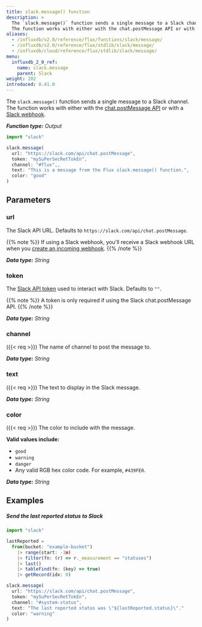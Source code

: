 ```yaml
---
title: slack.message() function
description: >
  The `slack.message()` function sends a single message to a Slack channel.
  The function works with either with the chat.postMessage API or with a Slack webhook.
aliases:
  - /influxdb/v2.0/reference/flux/functions/slack/message/
  - /influxdb/v2.0/reference/flux/stdlib/slack/message/
  - /influxdb/cloud/reference/flux/stdlib/slack/message/
menu:
  influxdb_2_0_ref:
    name: slack.message
    parent: Slack
weight: 202
introduced: 0.41.0
---
```


The `slack.message()` function sends a single message to a Slack channel.
The function works with either with the [chat.postMessage API](https://api.slack.com/methods/chat.postMessage)
or with a [Slack webhook](https://api.slack.com/incoming-webhooks).

_**Function type:** Output_

```js
import "slack"

slack.message(
  url: "https://slack.com/api/chat.postMessage",
  token: "mySuPerSecRetTokEn",
  channel: "#flux",,
  text: "This is a message from the Flux slack.message() function.",
  color: "good"
)
```

## Parameters

### url
The Slack API URL.
Defaults to `https://slack.com/api/chat.postMessage`.

{{% note %}}
If using a Slack webhook, you'll receive a Slack webhook URL when you
[create an incoming webhook](https://api.slack.com/incoming-webhooks#create_a_webhook).
{{% /note %}}

_**Data type:** String_

### token
The [Slack API token](https://get.slack.help/hc/en-us/articles/215770388-Create-and-regenerate-API-tokens)
used to interact with Slack.
Defaults to `""`.

{{% note %}}
A token is only required if using the Slack chat.postMessage API.
{{% /note %}}

_**Data type:** String_

### channel
({{< req >}}) The name of channel to post the message to.

_**Data type:** String_

### text
({{< req >}}) The text to display in the Slack message.

_**Data type:** String_

### color
({{< req >}}) The color to include with the message.

**Valid values include:**

- `good`
- `warning`
- `danger`
- Any valid RGB hex color code. For example, `#439FE0`.

_**Data type:** String_

## Examples

##### Send the last reported status to Slack
```js
import "slack"

lastReported =
  from(bucket: "example-bucket")
    |> range(start: -1m)
    |> filter(fn: (r) => r._measurement == "statuses")
    |> last()
    |> tableFind(fn: (key) => true)
    |> getRecord(idx: 0)

slack.message(
  url: "https://slack.com/api/chat.postMessage",
  token: "mySuPerSecRetTokEn",
  channel: "#system-status",
  text: "The last reported status was \"${lastReported.status}\"."
  color: "warning"
)
```
